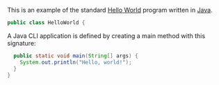 This is an example of the standard [Hello World](http://en.wikipedia.org/wiki/Hello_world_program)
program written in [Java][java].
```java
public class HelloWorld {
```
A Java CLI application is defined by creating a main method with this signature:
```java
  public static void main(String[] args) {
    System.out.println("Hello, world!");
  }
}
```
[java]: http://en.wikipedia.org/wiki/Java_(programming_language)
